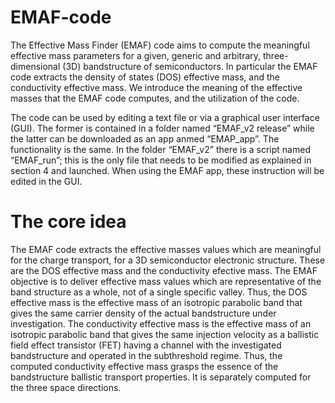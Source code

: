 # EMAF-code

The Effective Mass Finder (EMAF) code aims to compute the meaningful effective mass parameters for a given, generic and arbitrary, three-dimensional (3D) bandstructure of semiconductors. In particular the EMAF code extracts the density of states (DOS) effective mass, and the conductivity effective mass. We introduce the meaning of the effective masses that the EMAF code computes, and the utilization of the code. 

The code can be used by editing a text file or via a graphical user interface (GUI). The former is contained in a folder named “EMAF_v2 release” while the latter can be downloaded as an app anmed “EMAP_app”. The functionality is the same. In the folder “EMAF_v2” there is a script named “EMAF_run”; this is the only file that needs to be modified as explained in section 4 and launched. When using the EMAF app, these instruction will be edited in the GUI.


# The core idea

The EMAF code extracts the effective masses values which are meaningful for the charge transport, for a 3D semiconductor electronic structure. These are the DOS effective mass and the conductivity efective mass. The EMAF objective is to deliver effective mass values which are representative of the band structure as a whole, not of a single specific valley. 
Thus, the DOS effective mass is the effective mass of an isotropic parabolic band that gives the same carrier density of the actual bandstructure under investigation. 
The conductivity effective mass is the effective mass of an isotropic parabolic band that gives the same injection velocity as a ballistic field effect transistor (FET) having a channel with the investigated bandstructure and operated in the subthreshold regime. Thus, the computed conductivity effective mass grasps the essence of the bandstructure ballistic transport properties. It is separately computed for the three space directions.
